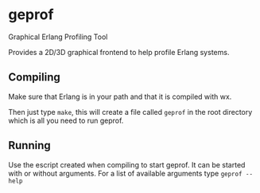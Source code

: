 geprof
====================
Graphical Erlang Profiling Tool

Provides a 2D/3D graphical frontend to help profile Erlang systems.

Compiling
--------------------
Make sure that Erlang is in your path and that it is compiled with wx.

Then just type `make`, this will create a file called `geprof` in the 
root directory which is all you need to run geprof.

Running
--------------------
Use the escript created when compiling to start geprof. It can be started 
with or without arguments. For a list of available arguments type 
`geprof --help`
